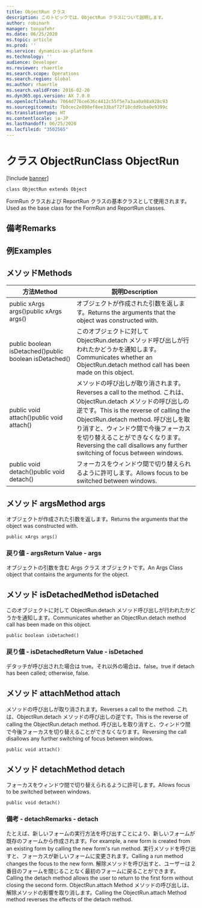 ```yaml
---
title: ObjectRun クラス
description: このトピックでは、ObjectRun クラスについて説明します。
author: robinarh
manager: tonyafehr
ms.date: 06/25/2020
ms.topic: article
ms.prod: ''
ms.service: dynamics-ax-platform
ms.technology: ''
audience: Developer
ms.reviewer: rhaertle
ms.search.scope: Operations
ms.search.region: Global
ms.author: rhaertle
ms.search.validFrom: 2016-02-28
ms.dyn365.ops.version: AX 7.0.0
ms.openlocfilehash: 7064d776ce636c4412c55f5e7a3aa0a98a928c93
ms.sourcegitcommit: 7b0cec2e898ef8ee33baf72f18cdd9cba0e9399c
ms.translationtype: HT
ms.contentlocale: ja-JP
ms.lasthandoff: 06/25/2020
ms.locfileid: "3502565"
---
```

# <a name="class-objectrun"></a><span data-ttu-id="a587f-103">クラス ObjectRun</span><span class="sxs-lookup"><span data-stu-id="a587f-103">Class ObjectRun</span></span>

[!include [banner](../../includes/banner.md)]

```xpp
class ObjectRun extends Object
```

<span data-ttu-id="a587f-104">FormRun クラスおよび ReportRun クラスの基本クラスとして使用されます。</span><span class="sxs-lookup"><span data-stu-id="a587f-104">Used as the base class for the FormRun and ReportRun classes.</span></span>

## <a name="remarks"></a><span data-ttu-id="a587f-105">備考</span><span class="sxs-lookup"><span data-stu-id="a587f-105">Remarks</span></span>

## <a name="examples"></a><span data-ttu-id="a587f-106">例</span><span class="sxs-lookup"><span data-stu-id="a587f-106">Examples</span></span>

## <a name="methods"></a><span data-ttu-id="a587f-107">メソッド</span><span class="sxs-lookup"><span data-stu-id="a587f-107">Methods</span></span>

| <span data-ttu-id="a587f-108">方法</span><span class="sxs-lookup"><span data-stu-id="a587f-108">Method</span></span>                      | <span data-ttu-id="a587f-109">説明</span><span class="sxs-lookup"><span data-stu-id="a587f-109">Description</span></span>                                                                                                                                                             |
|-----------------------------|-------------------------------------------------------------------------------------------------------------------------------------------------------------------------|
| <span data-ttu-id="a587f-110">public xArgs args()</span><span class="sxs-lookup"><span data-stu-id="a587f-110">public xArgs args()</span></span>         | <span data-ttu-id="a587f-111">オブジェクトが作成された引数を返します。</span><span class="sxs-lookup"><span data-stu-id="a587f-111">Returns the arguments that the object was constructed with.</span></span>                                                                                                             |
| <span data-ttu-id="a587f-112">public boolean isDetached()</span><span class="sxs-lookup"><span data-stu-id="a587f-112">public boolean isDetached()</span></span> | <span data-ttu-id="a587f-113">このオブジェクトに対して ObjectRun.detach メソッド呼び出しが行われたかどうかを通知します。</span><span class="sxs-lookup"><span data-stu-id="a587f-113">Communicates whether an ObjectRun.detach method call has been made on this object.</span></span>                                                                                      |
| <span data-ttu-id="a587f-114">public void attach()</span><span class="sxs-lookup"><span data-stu-id="a587f-114">public void attach()</span></span>        | <span data-ttu-id="a587f-115">メソッドの呼び出しが取り消されます。</span><span class="sxs-lookup"><span data-stu-id="a587f-115">Reverses a call to the method.</span></span> <span data-ttu-id="a587f-116">これは、ObjectRun.detach メソッドの呼び出しの逆です。</span><span class="sxs-lookup"><span data-stu-id="a587f-116">This is the reverse of calling the ObjectRun.detach method.</span></span> <span data-ttu-id="a587f-117">呼び出しを取り消すと、ウィンドウ間で今後フォーカスを切り替えることができなくなります。</span><span class="sxs-lookup"><span data-stu-id="a587f-117">Reversing the call disallows any further switching of focus between windows.</span></span> |
| <span data-ttu-id="a587f-118">public void detach()</span><span class="sxs-lookup"><span data-stu-id="a587f-118">public void detach()</span></span>        | <span data-ttu-id="a587f-119">フォーカスをウィンドウ間で切り替えられるように許可します。</span><span class="sxs-lookup"><span data-stu-id="a587f-119">Allows focus to be switched between windows.</span></span>                                                                                                                            |

## <a name="method-args"></a><span data-ttu-id="a587f-120">メソッド args</span><span class="sxs-lookup"><span data-stu-id="a587f-120">Method args</span></span>

<span data-ttu-id="a587f-121">オブジェクトが作成された引数を返します。</span><span class="sxs-lookup"><span data-stu-id="a587f-121">Returns the arguments that the object was constructed with.</span></span>

```xpp
public xArgs args()
```

### <a name="return-value---args"></a><span data-ttu-id="a587f-122">戻り値 - args</span><span class="sxs-lookup"><span data-stu-id="a587f-122">Return Value - args</span></span>

<span data-ttu-id="a587f-123">オブジェクトの引数を含む Args クラス オブジェクトです。</span><span class="sxs-lookup"><span data-stu-id="a587f-123">An Args Class object that contains the arguments for the object.</span></span>

## <a name="method-isdetached"></a><span data-ttu-id="a587f-124">メソッド isDetached</span><span class="sxs-lookup"><span data-stu-id="a587f-124">Method isDetached</span></span>

<span data-ttu-id="a587f-125">このオブジェクトに対して ObjectRun.detach メソッド呼び出しが行われたかどうかを通知します。</span><span class="sxs-lookup"><span data-stu-id="a587f-125">Communicates whether an ObjectRun.detach method call has been made on this object.</span></span>

```xpp
public boolean isDetached()
```

### <a name="return-value---isdetached"></a><span data-ttu-id="a587f-126">戻り値 - isDetached</span><span class="sxs-lookup"><span data-stu-id="a587f-126">Return Value - isDetached</span></span>

<span data-ttu-id="a587f-127">デタッチが呼び出された場合は true。それ以外の場合は、false。</span><span class="sxs-lookup"><span data-stu-id="a587f-127">true if detach has been called; otherwise, false.</span></span>

## <a name="method-attach"></a><span data-ttu-id="a587f-128">メソッド attach</span><span class="sxs-lookup"><span data-stu-id="a587f-128">Method attach</span></span>

<span data-ttu-id="a587f-129">メソッドの呼び出しが取り消されます。</span><span class="sxs-lookup"><span data-stu-id="a587f-129">Reverses a call to the method.</span></span> <span data-ttu-id="a587f-130">これは、ObjectRun.detach メソッドの呼び出しの逆です。</span><span class="sxs-lookup"><span data-stu-id="a587f-130">This is the reverse of calling the ObjectRun.detach method.</span></span> <span data-ttu-id="a587f-131">呼び出しを取り消すと、ウィンドウ間で今後フォーカスを切り替えることができなくなります。</span><span class="sxs-lookup"><span data-stu-id="a587f-131">Reversing the call disallows any further switching of focus between windows.</span></span>

```xpp
public void attach()
```

## <a name="method-detach"></a><span data-ttu-id="a587f-132">メソッド detach</span><span class="sxs-lookup"><span data-stu-id="a587f-132">Method detach</span></span>

<span data-ttu-id="a587f-133">フォーカスをウィンドウ間で切り替えられるように許可します。</span><span class="sxs-lookup"><span data-stu-id="a587f-133">Allows focus to be switched between windows.</span></span>

```xpp
public void detach()
```

### <a name="remarks---detach"></a><span data-ttu-id="a587f-134">備考 - detach</span><span class="sxs-lookup"><span data-stu-id="a587f-134">Remarks - detach</span></span>

<span data-ttu-id="a587f-135">たとえば、新しいフォームの実行方法を呼び出すことにより、新しいフォームが既存のフォームから作成されます。</span><span class="sxs-lookup"><span data-stu-id="a587f-135">For example, a new form is created from an existing form by calling the new form's run method.</span></span> <span data-ttu-id="a587f-136">実行メソッドを呼び出すと、フォーカスが新しいフォームに変更されます。</span><span class="sxs-lookup"><span data-stu-id="a587f-136">Calling a run method changes the focus to the new form.</span></span> <span data-ttu-id="a587f-137">解除メソッドを呼び出すと、ユーザーは 2 番目のフォームを閉じることなく最初のフォームに戻ることができます。</span><span class="sxs-lookup"><span data-stu-id="a587f-137">Calling the detach method allows the user to return to the first form without closing the second form.</span></span> <span data-ttu-id="a587f-138">ObjectRun.attach Method メソッドの呼び出しは、解除メソッドの影響を取り消します。</span><span class="sxs-lookup"><span data-stu-id="a587f-138">Calling the ObjectRun.attach Method method reverses the effects of the detach method.</span></span>

